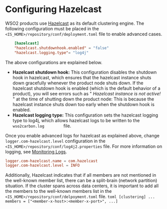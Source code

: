# Configuring Hazelcast

WSO2 products use [Hazelcast](../../administer/clustering-overview) as
its default clustering engine. The following configuration must be
placed in the ` <IS_HOME>/repository/conf/deployment.toml ` file to
enable advanced cases.

```toml
    [hazelcast]
    "hazelcast.shutdownhook.enabled" = "false"
    "hazelcast.logging.type"= "log4j"
```

The above configurations are explained below.

-   **Hazelcast shutdown hook:** This configuration disables the
    shutdown hook in hazelcast, which ensures that the hazelcast
    instance shuts down gracefully whenever the product node shuts down.
    If the hazelcast shutdown hook is enabled (which is the default
    behavior of a product), you will see errors such as "
    *Hazelcast instance is not active!* " at the time of shutting down
    the product node: This is because the hazelcast instance shuts down
    too early when the shutdown hook is enabled.
-   **Hazelcast logging type:** This configuration sets the hazelcast
    logging type to log4j, which allows hazelcast logs to be written to
    the `          wso2carbon.log         ` file.

Once you enable advanced logs for hazelcast as explained above, change
`logger.com-hazelcast.level` configuration in the `
<IS_HOME>/repository/conf/log4j2.properties ` file. For more information
on logging, see [Monitoring Logs](../../setup/monitoring-logs).

```toml
logger.com-hazelcast.name = com.hazelcast
logger.com-hazelcast.level = INFO
```

Additionally, Hazelcast indicates that if all members are not mentioned
in the well-known member list, there can be a split-brain (network
partition) situation. If the cluster spans across data centers, it is
important to add all the members to the well-known members list in the `
<IS_HOME>/repository/conf/delpoyment.toml ` file.
     ```toml
     [clustering]
     ...
     members = ["<member-x-host>:<member-x-port>", ...]
     ```